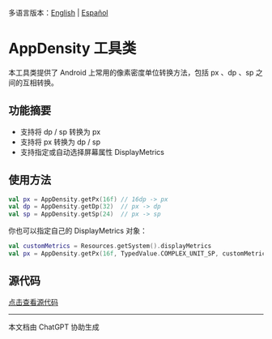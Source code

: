 多语言版本：[English](./README.md) | [Español](./README.es-ES.md)

# AppDensity 工具类

本工具类提供了 Android 上常用的像素密度单位转换方法，包括 px 、dp 、sp 之间的互相转换。

## 功能摘要

* 支持将 dp / sp 转换为 px
* 支持将 px 转换为 dp / sp
* 支持指定或自动选择屏幕属性 DisplayMetrics

## 使用方法

```kotlin
val px = AppDensity.getPx(16f) // 16dp -> px
val dp = AppDensity.getDp(32)  // px -> dp
val sp = AppDensity.getSp(24)  // px -> sp
```

你也可以指定自己的 DisplayMetrics 对象：

```kotlin
val customMetrics = Resources.getSystem().displayMetrics
val px = AppDensity.getPx(16f, TypedValue.COMPLEX_UNIT_SP, customMetrics)
```

## 源代码

[点击查看源代码](https://github.com/bonepeople/AndroidWidget/blob/main/widget/src/main/java/com/bonepeople/android/widget/util/AppDensity.kt)

---

本文档由 ChatGPT 协助生成